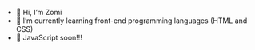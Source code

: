 - 👋 Hi, I’m Zomi
- 🌱 I’m currently learning front-end programming languages (HTML and CSS)
- 🌱 JavaScript soon!!!

<!---
nzm23/nzm23 is a ✨ special ✨ repository because its `README.md` (this file) appears on your GitHub profile.
You can click the Preview link to take a look at your changes.
--->
